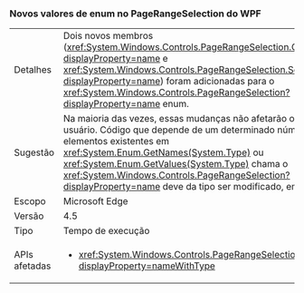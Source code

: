 ### <a name="new-enum-values-in-wpfs-pagerangeselection"></a>Novos valores de enum no PageRangeSelection do WPF

|   |   |
|---|---|
|Detalhes|Dois novos membros (<xref:System.Windows.Controls.PageRangeSelection.CurrentPage?displayProperty=name> e <xref:System.Windows.Controls.PageRangeSelection.SelectedPages?displayProperty=name>) foram adicionadas para o <xref:System.Windows.Controls.PageRangeSelection?displayProperty=name> enum.|
|Sugestão|Na maioria das vezes, essas mudanças não afetarão o código do usuário. Código que depende de um determinado número de elementos existentes em <xref:System.Enum.GetNames(System.Type)> ou <xref:System.Enum.GetValues(System.Type)> chama o <xref:System.Windows.Controls.PageRangeSelection?displayProperty=name> deve da tipo ser modificado, embora.|
|Escopo|Microsoft Edge|
|Versão|4.5|
|Tipo|Tempo de execução|
|APIs afetadas|<ul><li><xref:System.Windows.Controls.PageRangeSelection?displayProperty=nameWithType></li></ul>|

